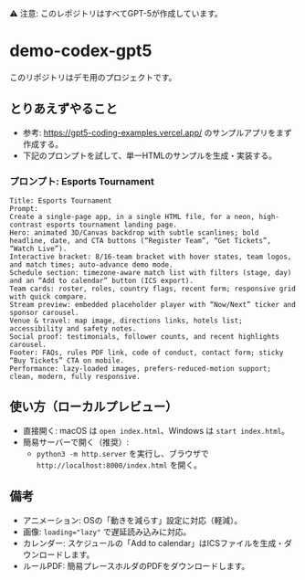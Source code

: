 ⚠️ 注意: このレポジトリはすべてGPT-5が作成しています。

# demo-codex-gpt5

このリポジトリはデモ用のプロジェクトです。

## とりあえずやること

- 参考: https://gpt5-coding-examples.vercel.app/ のサンプルアプリをまず作成する。
- 下記のプロンプトを試して、単一HTMLのサンプルを生成・実装する。

### プロンプト: Esports Tournament

```
Title: Esports Tournament
Prompt:
Create a single-page app, in a single HTML file, for a neon, high-contrast esports tournament landing page.
Hero: animated 3D/Canvas backdrop with subtle scanlines; bold headline, date, and CTA buttons (“Register Team”, “Get Tickets”, “Watch Live”).
Interactive bracket: 8/16-team bracket with hover states, team logos, and match times; auto-advance demo mode.
Schedule section: timezone-aware match list with filters (stage, day) and an “Add to calendar” button (ICS export).
Team cards: roster, roles, country flags, recent form; responsive grid with quick compare.
Stream preview: embedded placeholder player with “Now/Next” ticker and sponsor carousel.
Venue & travel: map image, directions links, hotels list; accessibility and safety notes.
Social proof: testimonials, follower counts, and recent highlights carousel.  
Footer: FAQs, rules PDF link, code of conduct, contact form; sticky “Buy Tickets” CTA on mobile.  
Performance: lazy-loaded images, prefers-reduced-motion support; clean, modern, fully responsive.
```

## 使い方（ローカルプレビュー）

- 直接開く: macOS は `open index.html`、Windows は `start index.html`。
- 簡易サーバーで開く（推奨）:
  - `python3 -m http.server` を実行し、ブラウザで `http://localhost:8000/index.html` を開く。

## 備考

- アニメーション: OSの「動きを減らす」設定に対応（軽減）。
- 画像: `loading="lazy"` で遅延読み込みに対応。
- カレンダー: スケジュールの「Add to calendar」はICSファイルを生成・ダウンロードします。
- ルールPDF: 簡易プレースホルダのPDFをダウンロードします。
